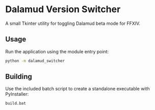 # Dalamud Version Switcher

A small Tkinter utility for toggling Dalamud beta mode for FFXIV.

## Usage

Run the application using the module entry point:

```bash
python -m dalamud_switcher
```

## Building

Use the included batch script to create a standalone executable with PyInstaller:

```bat
build.bat
```
